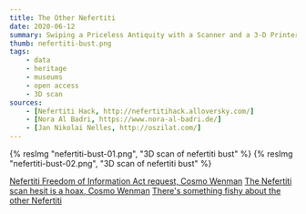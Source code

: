 ```yaml
---
title: The Other Nefertiti
date: 2020-06-12
summary: Swiping a Priceless Antiquity with a Scanner and a 3-D Printer
thumb: nefertiti-bust.png
tags:
    - data
    - heritage
    - museums
    - open access
    - 3D scan
sources:
    - [Nefertiti Hack, http://nefertitihack.alloversky.com/]
    - [Nora Al Badri, https://www.nora-al-badri.de/]
    - [Jan Nikolai Nelles, http://oszilat.com/]
---
```


{% resImg "nefertiti-bust-01.png", "3D scan of nefertiti bust" %}
{% resImg "nefertiti-bust-02.png", "3D scan of nefertiti bust" %}

[Nefertiti Freedom of Information Act request, Cosmo Wenman](https://cosmowenman.com/nefertiti-3d-scan-foia-project/)
[The Nefertiti scan hesit is a hoax, Cosmo Wenman](https://cosmowenman.com/2016/03/08/the-nefertiti-3d-scan-heist-is-a-hoax/)
[There's something fishy about the other Nefertiti](https://thegreatfredini.com/2016/03/06/theres-something-fishy-about-the-other-nefertiti/)

